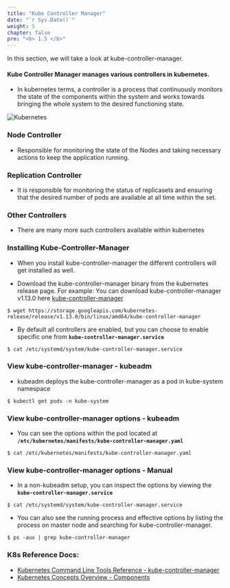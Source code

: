 ```yaml
---
title: "Kube Controller Manager"
date: "`r Sys.Date()`"
weight: 5
chapter: false
pre: "<b> 1.5 </b>"
---
```


In this section, we will take a look at kube-controller-manager.

#### Kube Controller Manager manages various controllers in kubernetes.
- In kubernetes terms, a controller is a process that continuously monitors the state of the components within the system and works towards bringing the whole system to the desired functioning state.

![Kubernetes](../../images/part1/5/0006.png?featherlight=false&width=60pc)

### Node Controller
- Responsible for monitoring the state of the Nodes and taking necessary actions to keep the application running. 

### Replication Controller
- It is responsible for monitoring the status of replicasets and ensuring that the desired number of pods are available at all time within the set.

### Other Controllers
- There are many more such controllers available within kubernetes

### Installing Kube-Controller-Manager
- When you install kube-controller-manager the different controllers will get installed as well.

- Download the kube-controller-manager binary from the kubernetes release page. For example: You can download kube-controller-manager v1.13.0 here [kube-controller-manager](https://storage.googleapis.com/kubernetes-release/release/v1.13.0/bin/linux/amd64/kube-controller-manager)

```
$ wget https://storage.googleapis.com/kubernetes-release/release/v1.13.0/bin/linux/amd64/kube-controller-manager
```
- By default all controllers are enabled, but you can choose to enable specific one from **`kube-controller-manager.service`**
```
$ cat /etc/systemd/system/kube-controller-manager.service
```

### View kube-controller-manager - kubeadm
- kubeadm deploys the kube-controller-manager as a pod in kube-system namespace
```
$ kubectl get pods -n kube-system
```

### View kube-controller-manager options - kubeadm
- You can see the options within the pod located at **`/etc/kubernetes/manifests/kube-controller-manager.yaml`**
```
$ cat /etc/kubernetes/manifests/kube-controller-manager.yaml
```

### View kube-controller-manager options - Manual
- In a non-kubeadm setup, you can inspect the options by viewing the **`kube-controller-manager.service`**
```
$ cat /etc/systemd/system/kube-controller-manager.service
```

- You can also see the running process and effective options by listing the process on master node and searching for kube-controller-manager.
```
$ ps -aux | grep kube-controller-manager
```

### K8s Reference Docs:

- [Kubernetes Command Line Tools Reference - kube-controller-manager](https://kubernetes.io/docs/reference/command-line-tools-reference/kube-controller-manager/)
- [Kubernetes Concepts Overview - Components](https://kubernetes.io/docs/concepts/overview/components/)